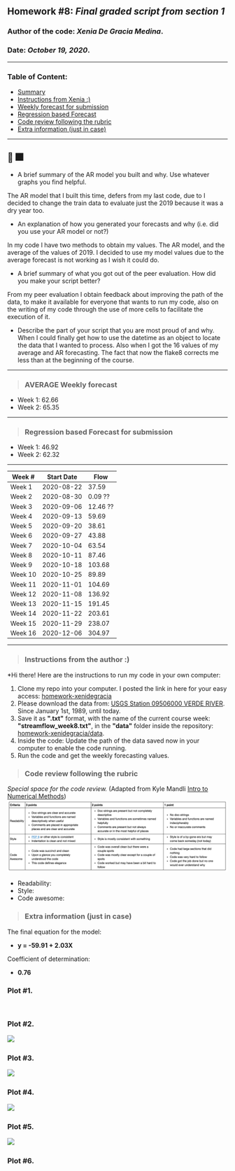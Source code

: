 ## Homework #8: *Final graded script from section 1*
### Author of the code:  *Xenia De Gracia Medina*.
### Date: *October 19, 2020*.

---
### Table of Content:
- [ Summary](#summary)
- [ Instructions from Xenia :)](#instructions)
- [ Weekly forecast for submission](#weekly)
- [ Regression based Forecast](#regression)
- [ Code review following the rubric](#review)
- [ Extra information (just in case)](#extra)
---
:tada: :fireworks:
---
<a name="summary"></a>

- A brief summary of the AR model you built and why. Use whatever graphs you find helpful.

The AR model that I built this time, defers from my last code, due to I decided to change the train data to evaluate just the 2019 because it was a dry year too.

- An explanation of how you generated your forecasts and why (i.e. did you use your AR model or not?)

In my code I have two methods to obtain my values. The AR model, and the average of the values of 2019. I decided to use my model values due to the average forecast is not working as I wish it could do.

- A brief summary of what you got out of the peer evaluation. How did you make your script better?

From my peer evaluation I obtain feedback about improving the path of the data, to make it available for everyone that wants to run my code, also on the writing of my code through the use of more cells to facilitate the execution of it.

- Describe the part of your script that you are most proud of and why.
When I could finally get how to use the datetime as an object to locate the data that I wanted to process. Also when I got the 16 values of my average and AR forecasting. The fact that now the flake8 corrects me less than at the beginning of the course.

---
<a name="weekly"></a>
>### **AVERAGE Weekly forecast**

- Week 1: 62.66
- Week 2: 65.35

---
<a name="regression"></a>
>### **Regression based Forecast for submission**

- Week 1: 46.92
- Week 2: 62.32

---

Week # |  Start Date  | Flow
 ----- | ------------ | ----- |
Week 1 | 2020-08-22   | 37.59
Week 2 | 2020-08-30   | 0.09 ??
Week 3 | 2020-09-06   | 12.46 ??
Week 4 | 2020-09-13   |  59.69
Week 5 | 2020-09-20   |  38.61
Week 6 | 2020-09-27   |  43.88
Week 7 | 2020-10-04   |  63.54
Week 8 | 2020-10-11   |  87.46
Week 9 | 2020-10-18   |  103.68
Week 10 | 2020-10-25  |  89.89
Week 11 | 2020-11-01  |  104.69
Week 12 | 2020-11-08  |  136.92
Week 13 | 2020-11-15  |  191.45
Week 14 | 2020-11-22  |  203.61
Week 15 | 2020-11-29  |  238.07
Week 16 | 2020-12-06  |  304.97


---
<a name="instructions"></a>
>### **Instructions from the author :)**
*Hi there! Here are the instructions to run my code in your own computer:
1. Clone my repo into your computer. I posted the link in here for your easy access: [homework-xenidegracia](https://github.com/HAS-Tools-Fall2020/homework-xenidegracia)
2. Please download the data from: [USGS Station 09506000 VERDE RIVER](https://waterdata.usgs.gov/nwis/dv?referred_module=sw&site_no=09506000). Since January 1st, 1989, until today.
3. Save it as **".txt"** format, with the name of the current course week: **"streamflow_week8.txt"**, in the **"data"** folder inside the repository: [homework-xenidegracia/data](https://github.com/HAS-Tools-Fall2020/homework-xenidegracia/tree/master/data).
4. Inside the code: Update the path of the data saved now in your computer to enable the code running.
5. Run the code and get the weekly forecasting values.



<a name="review"></a>
>### **Code review following the rubric**
*Special space for the code review.*
(Adapted from Kyle Mandli [Intro to Numerical Methods](https://github.com/mandli/intro-numerical-methods))
![](assets/ReadMe-ff0ecab3.png)

- Readability:   
- Style:         
- Code awesome:  




<a name="extra"></a>
>### **Extra information (just in case)**
The final equation for the model:
  - **y = -59.91 + 2.03X**

Coefficient of determination:
  - **0.76**

### **Plot #1.**
![]()



### **Plot #2.**
![](assets/ReadMe-28291ce1.png)

### **Plot #3.**
![](assets/ReadMe-36891864.png)

### **Plot #4.**
![](assets/ReadMe-8525de0f.png)

### **Plot #5.**
![](assets/ReadMe-25cf19df.png)

### **Plot #6.**

